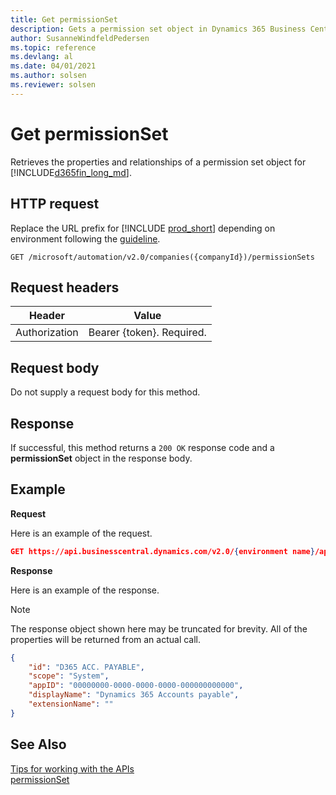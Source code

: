 ```yaml
---
title: Get permissionSet
description: Gets a permission set object in Dynamics 365 Business Central.
author: SusanneWindfeldPedersen
ms.topic: reference
ms.devlang: al
ms.date: 04/01/2021
ms.author: solsen
ms.reviewer: solsen
---
```


<!-- NOTE: This article is an auto-generated stub from the metadata file. -->
<!-- The sections marked with an EDIT_IS_REQUIRED require manual editing. -->
# Get permissionSet

Retrieves the properties and relationships of a permission set object for [!INCLUDE[d365fin_long_md](../../includes/d365fin_long_md.md)].

## HTTP request

Replace the URL prefix for [!INCLUDE [prod_short](../../includes/prod_short.md)] depending on environment following the [guideline](../../api-reference/v2.0/enabling-apis-for-dynamics-nav.md).

<!-- START>EDIT_IS_REQUIRED. There URL for accessing the endpoint might be different -->
```
GET /microsoft/automation/v2.0/companies({companyId})/permissionSets
```
<!-- END>EDIT_IS_REQUIRED -->
## Request headers

|Header|Value|
|------|-----|
|Authorization  |Bearer {token}. Required. |

## Request body

Do not supply a request body for this method.

## Response

If successful, this method returns a ```200 OK``` response code and a **permissionSet** object in the response body.

## Example

**Request**

Here is an example of the request.
```json
GET https://api.businesscentral.dynamics.com/v2.0/{environment name}/api/microsoft/automation/v2.0/companies({companyId})/permissionSets
```

**Response**

Here is an example of the response. 

> [!NOTE]  
>   The response object shown here may be truncated for brevity. All of the properties will be returned from an actual call.

```json
{
    "id": "D365 ACC. PAYABLE",
    "scope": "System",
    "appID": "00000000-0000-0000-0000-000000000000",
    "displayName": "Dynamics 365 Accounts payable",
    "extensionName": ""
}
```

## See Also

[Tips for working with the APIs](../../developer/devenv-connect-apps-tips.md)  
[permissionSet](../resources/dynamics_permissionSet.md)